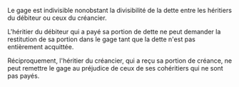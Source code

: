 Le gage est indivisible nonobstant la divisibilité de la dette entre les héritiers du débiteur ou ceux du créancier.

L'héritier du débiteur qui a payé sa portion de dette ne peut demander la restitution de sa portion dans le gage tant que la dette n'est pas entièrement acquittée.

Réciproquement, l'héritier du créancier, qui a reçu sa portion de créance, ne peut remettre le gage au préjudice de ceux de ses cohéritiers qui ne sont pas payés.
